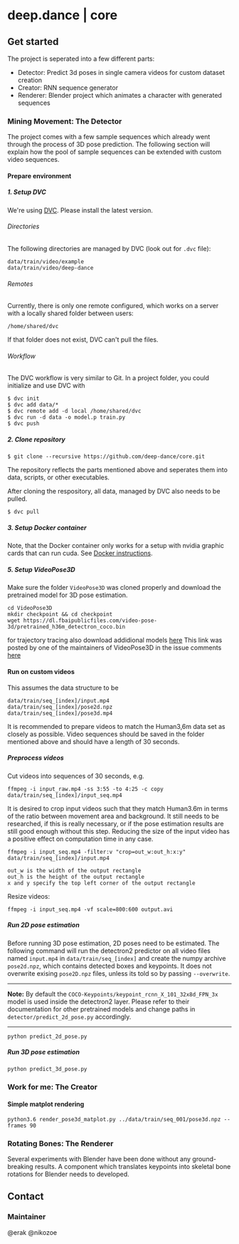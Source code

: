 # deep.dance | core

## Get started

The project is seperated into a few different parts:

- Detector: Predict 3d poses in single camera videos for custom dataset creation
- Creator: RNN sequence generator
- Renderer: Blender project which animates a character with generated sequences

### Mining Movement: The Detector

The project comes with a few sample sequences which already went through the process of 3D pose prediction.
The following section will explain how the pool of sample sequences can be extended with custom video sequences.

#### Prepare environment

##### 1. Setup DVC

We're using [DVC](https://dvc.org/). Please install the latest version.

###### Directories

The following directories are managed by DVC (look out for `.dvc` file):

```
data/train/video/example
data/train/video/deep-dance
```

###### Remotes

Currently, there is only one remote configured, which works on a server with a locally shared folder between users:

```
/home/shared/dvc
```

If that folder does not exist, DVC can't pull the files.

###### Workflow

The DVC workflow is very similar to Git. In a project folder, you could initialize and use DVC with

```
$ dvc init
$ dvc add data/*
$ dvc remote add -d local /home/shared/dvc
$ dvc run -d data -o model.p train.py
$ dvc push
```

##### 2. Clone repository

```
$ git clone --recursive https://github.com/deep-dance/core.git
```

The repository reflects the parts mentioned above and seperates them into data, scripts, or other executables.

After cloning the respository, all data, managed by DVC also needs to be pulled. 

```
$ dvc pull
```

##### 3. Setup Docker container

Note, that the Docker container only works for a setup with nvidia graphic cards that can run cuda.
See [Docker instructions](DOCKER.md).

##### 5. Setup VideoPose3D

Make sure the folder `VideoPose3D` was cloned properly and download the pretrained model for 3D pose estimation.

```
cd VideoPose3D
mkdir checkpoint && cd checkpoint
wget https://dl.fbaipublicfiles.com/video-pose-3d/pretrained_h36m_detectron_coco.bin
```
for trajectory tracing also download addidional models [here](https://drive.google.com/file/d/1kJKDjdpFcg7cXr3x_hV3lYL0Tm3ImsFY/view?usp=sharing)
This link was posted by one of the maintainers of VideoPose3D in the issue comments [here](https://github.com/facebookresearch/VideoPose3D/issues/145)

#### Run on custom videos

This assumes the data structure to be 
```
data/train/seq_[index]/input.mp4
data/train/seq_[index]/pose2d.npz
data/train/seq_[index]/pose3d.mp4
```
It is recommended to prepare videos to match the Human3,6m data set as closely as possible. Video sequences should be saved in the folder mentioned above and should have a length of 30 seconds.

##### Preprocess videos

Cut videos into sequences of 30 seconds, e.g.

```
ffmpeg -i input_raw.mp4 -ss 3:55 -to 4:25 -c copy data/train/seq_[index]/input_seq.mp4
```

It is desired to crop input videos such that they match Human3.6m in terms of the ratio between movement area and background. It still needs to be researched, if this is really necessary, or if the pose estimation results are still good enough without this step. Reducing the size of the input video has a positive effect on computation time in any case.

```
ffmpeg -i input_seq.mp4 -filter:v "crop=out_w:out_h:x:y" data/train/seq_[index]/input.mp4
```

    out_w is the width of the output rectangle
    out_h is the height of the output rectangle
    x and y specify the top left corner of the output rectangle

Resize videos:

```
ffmpeg -i input_seq.mp4 -vf scale=800:600 output.avi
```

##### Run 2D pose estimation

Before running 3D pose estimation, 2D poses need to be estimated. The following command will run the detectron2 predictor on all video files named `input.mp4` in `data/train/seq_[index]` and create the numpy archive `pose2d.npz`, which contains detected boxes and keypoints. It does not overwrite exising `pose2D.npz` files, unless its told so by passing `--overwrite`.

---
**Note:**
By default the `COCO-Keypoints/keypoint_rcnn_X_101_32x8d_FPN_3x` model is used inside the detectron2 layer. Please refer to their documentation for other pretrained models and change paths in `detector/predict_2d_pose.py` accordingly.

---

```
python predict_2d_pose.py
```

##### Run 3D pose estimation

```
python predict_3d_pose.py
```

### Work for me: The Creator

#### Simple matplot rendering
```
python3.6 render_pose3d_matplot.py ../data/train/seq_001/pose3d.npz --frames 90
```

### Rotating Bones: The Renderer

Several experiments with Blender have been done without any ground-breaking results. A component which translates keypoints into skeletal bone rotations for Blender needs to developed.

## Contact

### Maintainer

@erak
@nikozoe
